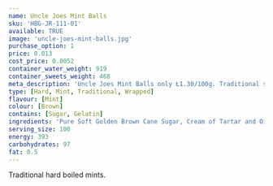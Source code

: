 ```yaml
---
name: Uncle Joes Mint Balls
sku: 'HBG-JR-111-01'
available: TRUE
image: 'uncle-joes-mint-balls.jpg'
purchase_option: 1
price: 0.013
cost_price: 0.0052
container_water_weight: 919
container_sweets_weight: 468
meta_description: 'Uncle Joes Mint Balls only Ł1.30/100g. Traditional sweets and more at Humbugs Confectionery Store. Specialists in satisfying your sweet tooth!'
type: [Hard, Mint, Traditional, Wrapped]
flavour: [Mint]
colour: [Brown]
contains: [Sugar, Gelatin]
ingredients: 'Pure Soft Golden Brown Cane Sugar, Cream of Tartar and Oil of Peppermint.'
serving_size: 100
energy: 393
carbohydrates: 97
fat: 0.5
---
```

Traditional hard boiled mints.